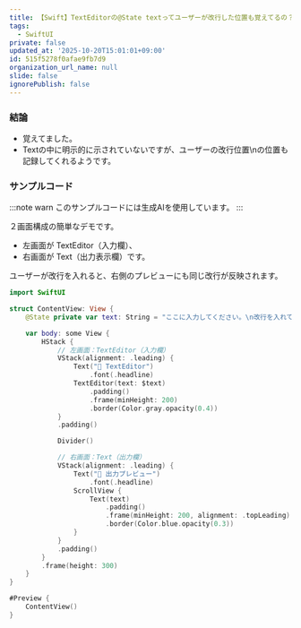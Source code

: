 ```yaml
---
title: 【Swift】TextEditorの@State textってユーザーが改行した位置も覚えてるの？
tags:
  - SwiftUI
private: false
updated_at: '2025-10-20T15:01:01+09:00'
id: 515f5278f0afae9fb7d9
organization_url_name: null
slide: false
ignorePublish: false
---
```

### 結論
* 覚えてました。
* Textの中に明示的に示されていないですが、ユーザーの改行位置\nの位置も記録してくれるようです。

### サンプルコード

:::note warn
このサンプルコードには生成AIを使用しています。
:::

２画面構成の簡単なデモです。

* 左画面が TextEditor（入力欄）、
* 右画面が Text（出力表示欄）です。

ユーザーが改行を入れると、右側のプレビューにも同じ改行が反映されます。

```Swift
import SwiftUI

struct ContentView: View {
    @State private var text: String = "ここに入力してください。\n改行を入れてみてください。"

    var body: some View {
        HStack {
            // 左画面：TextEditor（入力欄）
            VStack(alignment: .leading) {
                Text("📝 TextEditor")
                    .font(.headline)
                TextEditor(text: $text)
                    .padding()
                    .frame(minHeight: 200)
                    .border(Color.gray.opacity(0.4))
            }
            .padding()

            Divider()

            // 右画面：Text（出力欄）
            VStack(alignment: .leading) {
                Text("👀 出力プレビュー")
                    .font(.headline)
                ScrollView {
                    Text(text)
                        .padding()
                        .frame(minHeight: 200, alignment: .topLeading)
                        .border(Color.blue.opacity(0.3))
                }
            }
            .padding()
        }
        .frame(height: 300)
    }
}

#Preview {
    ContentView()
}

```
